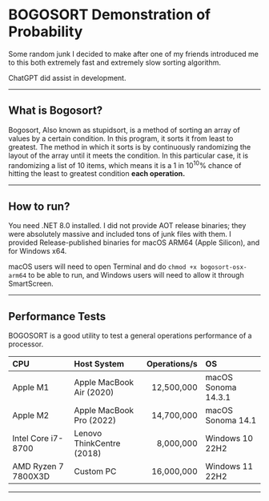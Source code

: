 # BOGOSORT Demonstration of Probability
Some random junk I decided to make after one of my friends introduced me to this both extremely fast and extremely slow sorting algorithm. 

ChatGPT did assist in development.

---

## What is Bogosort?
Bogosort, Also known as stupidsort, is a method of sorting an array of values by a certain condition. In this program, it sorts it from least to greatest. The method in which it sorts is by continuously randomizing the layout of the array until it meets the condition. In this particular case, it is randomizing a list of 10 items, which means it is a 1 in 10<sup>10</sup>% chance of hitting the least to greatest condition **each operation.**

---

## How to run?
You need .NET 8.0 installed. I did not provide AOT release binaries; they were absolutely massive and included tons of junk files with them. I provided Release-published binaries for macOS ARM64 (Apple Silicon), and for Windows x64.

macOS users will need to open Terminal and do ``chmod +x bogosort-osx-arm64`` to be able to run, and Windows users will need to allow it through SmartScreen.

---

## Performance Tests
BOGOSORT is a good utility to test a general operations performance of a processor.

| CPU         | Host System  | Operations/s  | OS |
| :---        | :---         |          ---: | :--- |
| Apple M1    | Apple MacBook Air (2020) |12,500,000| macOS Sonoma 14.3.1 |
| Apple M2    | Apple MacBook Pro (2022) |14,700,000| macOS Sonoma 14.1 |
| Intel Core i7-8700| Lenovo ThinkCentre (2018) |8,000,000| Windows 10 22H2 |
| AMD Ryzen 7 7800X3D | Custom PC | 16,000,000 | Windows 11 22H2 |

---
